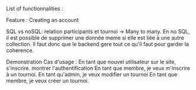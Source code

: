 List of functionnalities :

Feature : Creating an account





SQL vs noSQL:
relation participants et tournoi -> Many to many.
En no SQL, il est possible de supprimer une donnée meme si elle est liée à une autre collection.
Il faut donc que le backend gere tout ce qu'il faut pour garder la coherence.


Demonstration
Cas d'usage : 
En tant que nouvel utilisateur sur le site, s'inscrire.
montrer l'authentification
En tant que membre, je veux m'inscrire à un tournoi.
En tant qu'admin, je veux modifier un tournoi
En tant que membre, je veux créer un tournoi.



